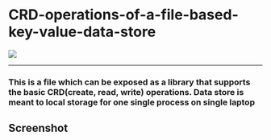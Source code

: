 # CRD-operations-of-a-file-based-key-value-data-store

![](/https://github.com/Ayush32/CRD-KeyValueStore/blob/master/githubImages/Capture2.png)

---
### This is a file which can be exposed as a library that supports the basic CRD(create, read, write) operations. Data store is meant to local storage for one single process on single laptop

## Screenshot

